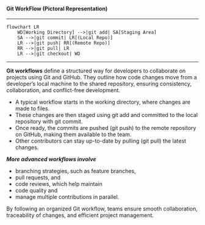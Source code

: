 #### Git WorkFlow (Pictoral Representation)
---
```mermaid
flowchart LR
    WD[Working Directory] -->|git add| SA[Staging Area]
    SA -->|git commit| LR[(Local Repo)]
    LR -->|git push| RR[(Remote Repo)]
    RR -->|git pull| LR
    LR -->|git checkout| WD 
```
---
**Git workflows** define a structured way for developers to collaborate on projects using Git and GitHub. They outline how code changes move from a developer’s local machine to the shared repository, ensuring consistency, collaboration, and conflict-free development. 

- A typical workflow starts in the working directory, where changes are made to files.
- These changes are then staged using git add and committed to the local repository with git commit.
- Once ready, the commits are pushed (git push) to the remote repository on GitHub, making them available to the team.
- Other contributors can stay up-to-date by pulling (git pull) the latest changes. 

***More advanced workflows involve***
- branching strategies, such as feature branches,
- pull requests, and
- code reviews,
which help maintain
- code quality and
- manage multiple contributions in parallel. 

By following an organized Git workflow, teams ensure smooth collaboration, traceability of changes, and efficient project management.
